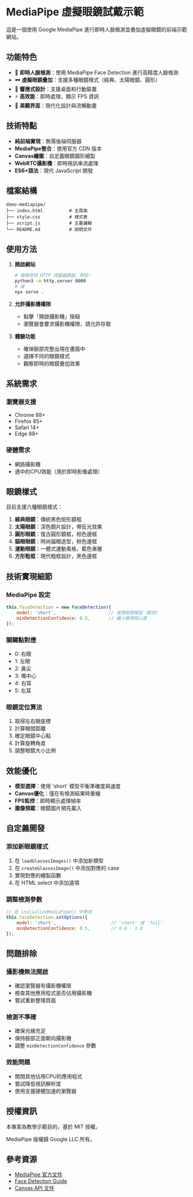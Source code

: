 # MediaPipe 虛擬眼鏡試戴示範

這是一個使用 Google MediaPipe 進行即時人臉檢測並疊加虛擬眼鏡的前端示範網站。

## 功能特色

- 🎯 **即時人臉檢測**：使用 MediaPipe Face Detection 進行高精度人臉檢測
- 🕶️ **虛擬眼鏡疊加**：支援多種眼鏡樣式（經典、太陽眼鏡、圓形）
- 📱 **響應式設計**：支援桌面和行動裝置
- ⚡ **高效能**：即時處理，顯示 FPS 資訊
- 🎨 **美觀界面**：現代化設計與流暢動畫

## 技術特點

- **純前端實現**：無需後端伺服器
- **MediaPipe整合**：使用官方 CDN 版本
- **Canvas繪圖**：自定義眼鏡圖形繪製
- **WebRTC攝影機**：即時視訊串流處理
- **ES6+語法**：現代 JavaScript 開發

## 檔案結構

```
demo-mediapipe/
├── index.html          # 主頁面
├── style.css           # 樣式表
├── script.js           # 主要邏輯
└── README.md           # 說明文件
```

## 使用方法

1. **開啟網站**
   ```bash
   # 使用任何 HTTP 伺服器開啟，例如：
   python3 -m http.server 8000
   # 或
   npx serve .
   ```

2. **允許攝影機權限**
   - 點擊「開啟攝影機」按鈕
   - 瀏覽器會要求攝影機權限，請允許存取

3. **體驗功能**
   - 確保臉部完整出現在畫面中
   - 選擇不同的眼鏡樣式
   - 觀察即時的眼鏡疊加效果

## 系統需求

### 瀏覽器支援
- Chrome 88+
- Firefox 85+
- Safari 14+
- Edge 88+

### 硬體需求
- 網路攝影機
- 適中的CPU效能（用於即時影像處理）

## 眼鏡樣式

目前支援六種眼鏡樣式：

1. **經典眼鏡**：傳統黑色矩形鏡框
2. **太陽眼鏡**：深色鏡片設計，帶反光效果
3. **圓形眼鏡**：復古圓形鏡框，棕色邊框
4. **貓眼眼鏡**：時尚貓眼造型，粉色邊框
5. **運動眼鏡**：一體式運動風格，藍色漸層
6. **方形粗框**：現代粗框設計，黑色邊框

## 技術實現細節

### MediaPipe 設定
```javascript
this.faceDetection = new FaceDetection({
    model: 'short',                    // 使用短程模型（較快）
    minDetectionConfidence: 0.5,       // 最小檢測信心度
});
```

### 關鍵點對應
- 0: 右眼
- 1: 左眼  
- 2: 鼻尖
- 3: 嘴中心
- 4: 右耳
- 5: 左耳

### 眼鏡定位算法
1. 取得左右眼座標
2. 計算眼間距離
3. 確定眼鏡中心點
4. 計算旋轉角度
5. 調整眼鏡大小比例

## 效能優化

- **模型選擇**：使用 'short' 模型平衡準確度與速度
- **Canvas優化**：僅在有檢測結果時重繪
- **FPS監控**：即時顯示處理幀率
- **圖像預載**：眼鏡圖片預先載入

## 自定義開發

### 添加新眼鏡樣式
1. 在 `loadGlassesImages()` 中添加新類型
2. 在 `createGlassesImage()` 中添加對應的 case
3. 實現對應的繪製函數
4. 在 HTML select 中添加選項

### 調整檢測參數
```javascript
// 在 initializeMediaPipe() 中修改
this.faceDetection.setOptions({
    model: 'short',                     // 'short' 或 'full'
    minDetectionConfidence: 0.5,        // 0.0 - 1.0
});
```

## 問題排除

### 攝影機無法開啟
- 確認瀏覽器有攝影機權限
- 檢查其他應用程式是否佔用攝影機
- 嘗試重新整理頁面

### 檢測不準確
- 確保光線充足
- 保持臉部正面朝向攝影機
- 調整 `minDetectionConfidence` 參數

### 效能問題
- 關閉其他佔用CPU的應用程式
- 嘗試降低視訊解析度
- 使用支援硬體加速的瀏覽器

## 授權資訊

本專案為教學示範目的，基於 MIT 授權。

MediaPipe 版權歸 Google LLC 所有。

## 參考資源

- [MediaPipe 官方文件](https://mediapipe.dev/)
- [Face Detection Guide](https://google.github.io/mediapipe/solutions/face_detection.html)
- [Canvas API 文件](https://developer.mozilla.org/en-US/docs/Web/API/Canvas_API)